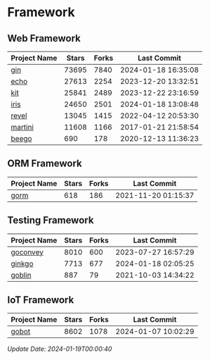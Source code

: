 # Framework

## Web Framework
| Project Name | Stars | Forks | Last Commit |
| ------------ | ----- | ----- | ----------- |
| [gin](https://github.com/gin-gonic/gin) | 73695 | 7840 | 2024-01-18 16:35:08 |
| [echo](https://github.com/labstack/echo) | 27613 | 2254 | 2023-12-20 13:32:51 |
| [kit](https://github.com/go-kit/kit) | 25841 | 2489 | 2023-12-22 23:16:59 |
| [iris](https://github.com/kataras/iris) | 24650 | 2501 | 2024-01-18 13:08:48 |
| [revel](https://github.com/revel/revel) | 13045 | 1415 | 2022-04-12 20:53:30 |
| [martini](https://github.com/go-martini/martini) | 11608 | 1166 | 2017-01-21 21:58:54 |
| [beego](https://github.com/astaxie/beego) | 690 | 178 | 2020-12-13 11:36:23 |

## ORM Framework
| Project Name | Stars | Forks | Last Commit |
| ------------ | ----- | ----- | ----------- |
| [gorm](https://github.com/jinzhu/gorm) | 618 | 186 | 2021-11-20 01:15:37 |

## Testing Framework
| Project Name | Stars | Forks | Last Commit |
| ------------ | ----- | ----- | ----------- |
| [goconvey](https://github.com/smartystreets/goconvey) | 8010 | 600 | 2023-07-27 16:57:29 |
| [ginkgo](https://github.com/onsi/ginkgo) | 7713 | 677 | 2024-01-18 02:05:25 |
| [goblin](https://github.com/franela/goblin) | 887 | 79 | 2021-10-03 14:34:22 |

## IoT Framework
| Project Name | Stars | Forks | Last Commit |
| ------------ | ----- | ----- | ----------- |
| [gobot](https://github.com/hybridgroup/gobot) | 8602 | 1078 | 2024-01-07 10:02:29 |

*Update Date: 2024-01-19T00:00:40*